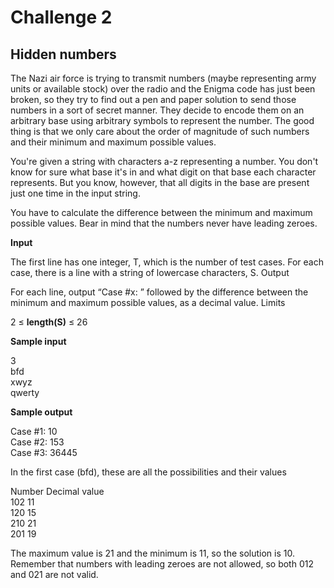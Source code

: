# Challenge 2 

## Hidden numbers

The Nazi air force is trying to transmit numbers (maybe representing army units or available stock) over the radio and the Enigma code has just been broken, so they try to find out a pen and paper solution to send those numbers in a sort of secret manner. They decide to encode them on an arbitrary base using arbitrary symbols to represent the number. The good thing is that we only care about the order of magnitude of such numbers and their minimum and maximum possible values.

You're given a string with characters a-z representing a number. You don't know for sure what base it's in and what digit on that base each character represents. But you know, however, that all digits in the base are present just one time in the input string.

You have to calculate the difference between the minimum and maximum possible values. Bear in mind that the numbers never have leading zeroes.

**Input**

The first line has one integer, T, which is the number of test cases. For each case, there is a line with a string of lowercase characters, S.
Output

For each line, output “Case #x: ” followed by the difference between the minimum and maximum possible values, as a decimal value.
Limits

2 ≤ **length(S)** ≤ 26

**Sample input**

3 <br />
bfd <br />
xwyz <br />
qwerty <br />

**Sample output**

Case #1: 10 <br />
Case #2: 153 <br />
Case #3: 36445 <br />

In the first case (bfd), these are all the possibilities and their values

Number	Decimal value <br />
102	11 <br />
120	15 <br />
210	21 <br />
201	19 <br />

The maximum value is 21 and the minimum is 11, so the solution is 10. Remember that numbers with leading zeroes are not allowed, so both 012 and 021 are not valid.

